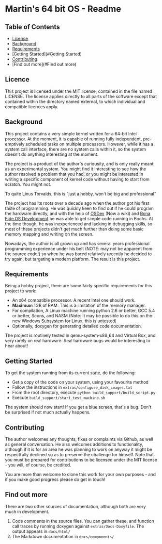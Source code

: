 # Martin's 64 bit OS - Readme

## Table of Contents

- [License](#License)
- [Background](#Background)
- [Requirements](#Requirements)
- [Getting Started](#Getting Started)
- [Contributing](#Contributing)
- [Find out more](#Find out more)

## Licence

This project is licensed under the MIT license, contained in the file named LICENSE. The license applies directly to
all parts of the software except that contained within the directory named external, to which individual and compatible
licences apply.

## Background

This project contains a very simple kernel written for a 64-bit Intel processor. At the moment, it is capable of
running fully independent, pre-emptively scheduled tasks on multiple processors. However, while it has a system call
interface, there are no system calls within it, so the system doesn't do anything interesting at the moment.

The project is a product of the author's curiousity, and is only really meant as an experimental system. You might find
it interesting to see how the author resolved a problem that you had, or you might be interested in writing a specific
component of kernel code without having to start from scratch. You might not.

To quite Linus Torvalds, this is "just a hobby, won't be big and professional"

The project has its roots over a decade ago when the author got his first taste of programming. He was quickly keen to
find out if he could program the hardware directly, and with the help of [OSDev](http://wiki.osdev.org/) (Now a wiki)
and [Bona Fide OS Development](http://www.osdever.net/tutorials/) he was able to get simple code running in Bochs. At
the time though, he was inexperienced and lacking in debugging skills, so most of these projects didn't get much
further than doing some basic memory mapping and writing on the screen.

Nowadays, the author is all grown up and has several years professional programming experience under his belt (NOTE:
may not be apparent from the source code!) so when he was bored relatively recently he decided to try again, but
targeting a modern platform. The result is this project.

## Requirements

Being a hobby project, there are some fairly specific requirements for this project to work:

- An x64 compatible processor. A recent Intel one should work.
- **Maximum** 1GB of RAM. This is a limitation of the memory manager.
- For compilation, A Linux machine running python 2.6 or better, GCC 5.4 or better, Scons, and NASM (Note: It may be
possible to do this on the new Windows Subsystem for Linux, this is untested)
- Optionally, doxygen for generating detailed code documentation. 

The project is routinely tested in qemu-system-x86_64 and Virtual Box, and very rarely on real hardware. Real hardware
bugs would be interesting to hear about!

## Getting Started

To get the system running from its current state, do the following:

- Get a copy of the code on your system, using your favourite method
- Follow the instructions in `extras/configure_disk_images.txt`
- From the root directory, execute `python build_support/build_script.py`
- Execute `build_support/start_test_machine.sh`

The system should now start! If you get a blue screen, that's a bug. Don't be surprised if not much actually happens.

## Contributing

The author welcomes any thoughts, fixes or complaints via Github, as well as general conversation. He also welcomes
additions to functionality, although if it is for an area he was planning to work on anyway it might be respectfully
declined so as to preserve the challenge for himself. Note that you must be prepared for contributions to be licensed
under the MIT license - you will, of course, be credited.

You are more than welcome to clone this work for your own purposes - and if you make good progress please do get in
touch!

## Find out more

There are two other sources of documentation, although both are very much in development.

1. Code comments in the source files. You can gather these, and function call traces by running doxygen against
`extras/Docs-Doxyfile`. The output appears in `docs/html/`
2. The Markdown documentation in `docs/components/`